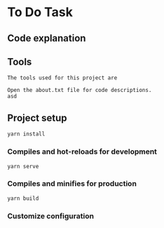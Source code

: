 # To Do Task
## Code explanation
## Tools
```
The tools used for this project are 
```
```
Open the about.txt file for code descriptions.
asd
```
## Project setup
```
yarn install
```

### Compiles and hot-reloads for development
```
yarn serve
```

### Compiles and minifies for production
```
yarn build
```

### Customize configuration

